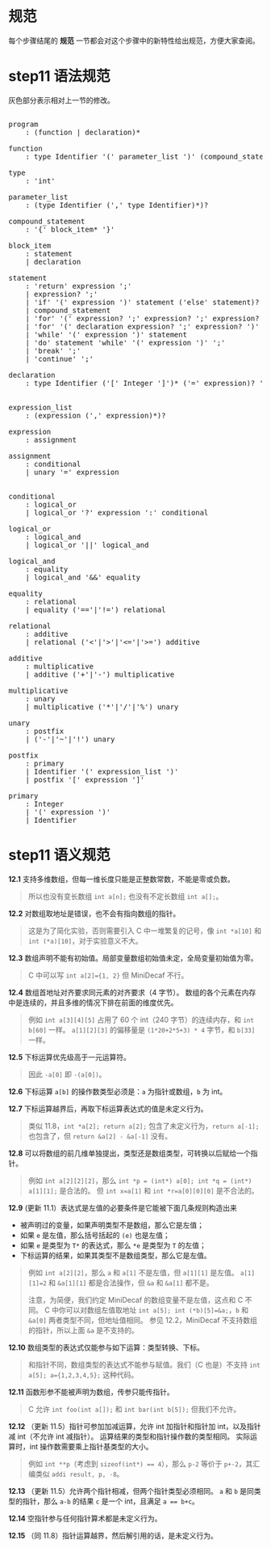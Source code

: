 # 规范
每个步骤结尾的 **规范** 一节都会对这个步骤中的新特性给出规范，方便大家查阅。

# step11 语法规范
灰色部分表示相对上一节的修改。
<pre id='vimCodeElement'>
<code></code>
<span class="SpecRuleStart">program</span>
<span class="SpecRuleIndicator">    :</span> <span class="SpecOperator">(</span><span class="SpecRule">function</span> <span class="SpecOperator">|</span> <span class="SpecRule">declaration</span><span class="SpecOperator">)*</span>

<span class="SpecRuleStart">function</span>
<span class="SpecRuleIndicator">    :</span> <span class="SpecRule">type</span> <span class="SpecToken">Identifier</span> <span class="SpecToken">'('</span> <span class="SpecRule">parameter_list</span> <span class="SpecToken">')'</span> <span class="SpecOperator">(</span><span class="SpecRule">compound_statement</span> <span class="SpecOperator">|</span> <span class="SpecToken">';'</span><span class="SpecOperator">)</span>

<span class="SpecRuleStart">type</span>
<span class="SpecRuleIndicator">    :</span> <span class="SpecToken">'int'</span>

<span class="SpecRuleStart">parameter_list</span>
<span class="SpecRuleIndicator">    :</span> <span class="SpecOperator">(</span><span class="SpecRule">type</span> <span class="SpecToken">Identifier</span> <span class="SpecOperator">(</span><span class="SpecToken">','</span> <span class="SpecRule">type</span> <span class="SpecToken">Identifier</span><span class="SpecOperator">)*)?</span>

<span class="SpecRuleStart">compound_statement</span>
<span class="SpecRuleIndicator">    :</span> <span class="SpecToken">'{'</span> <span class="SpecRule">block_item</span><span class="SpecOperator">*</span> <span class="SpecToken">'}'</span>

<span class="SpecRuleStart">block_item</span>
<span class="SpecRuleIndicator">    :</span> <span class="SpecRule">statement</span>
<span class="SpecRuleIndicator">    |</span> <span class="SpecRule">declaration</span>

<span class="SpecRuleStart">statement</span>
<span class="SpecRuleIndicator">    :</span> <span class="SpecToken">'return'</span> <span class="SpecRule">expression</span> <span class="SpecToken">';'</span>
<span class="SpecRuleIndicator">    |</span> <span class="SpecRule">expression</span><span class="SpecOperator">?</span> <span class="SpecToken">';'</span>
<span class="SpecRuleIndicator">    |</span> <span class="SpecToken">'if'</span> <span class="SpecToken">'('</span> <span class="SpecRule">expression</span> <span class="SpecToken">')'</span> <span class="SpecRule">statement</span> <span class="SpecOperator">(</span><span class="SpecToken">'else'</span> <span class="SpecRule">statement</span><span class="SpecOperator">)?</span>
<span class="SpecRuleIndicator">    |</span> <span class="SpecRule">compound_statement</span>
<span class="SpecRuleIndicator">    |</span> <span class="SpecToken">'for'</span> <span class="SpecToken">'('</span> <span class="SpecRule">expression</span><span class="SpecOperator">?</span> <span class="SpecToken">';'</span> <span class="SpecRule">expression</span><span class="SpecOperator">?</span> <span class="SpecToken">';'</span> <span class="SpecRule">expression</span><span class="SpecOperator">?</span> <span class="SpecToken">')'</span> <span class="SpecRule">statement</span>
<span class="SpecRuleIndicator">    |</span> <span class="SpecToken">'for'</span> <span class="SpecToken">'('</span> <span class="SpecRule">declaration</span> <span class="SpecRule">expression</span><span class="SpecOperator">?</span> <span class="SpecToken">';'</span> <span class="SpecRule">expression</span><span class="SpecOperator">?</span> <span class="SpecToken">')'</span> <span class="SpecRule">statement</span>
<span class="SpecRuleIndicator">    |</span> <span class="SpecToken">'while'</span> <span class="SpecToken">'('</span> <span class="SpecRule">expression</span> <span class="SpecToken">')'</span> <span class="SpecRule">statement</span>
<span class="SpecRuleIndicator">    |</span> <span class="SpecToken">'do'</span> <span class="SpecRule">statement</span> <span class="SpecToken">'while'</span> <span class="SpecToken">'('</span> <span class="SpecRule">expression</span> <span class="SpecToken">')'</span> <span class="SpecToken">';'</span>
<span class="SpecRuleIndicator">    |</span> <span class="SpecToken">'break'</span> <span class="SpecToken">';'</span>
<span class="SpecRuleIndicator">    |</span> <span class="SpecToken">'continue'</span> <span class="SpecToken">';'</span>

<span class="SpecRuleStart">declaration</span>
<div class="changed"><span class="SpecRuleIndicator">    :</span> <span class="SpecRule">type</span> <span class="SpecToken">Identifier</span> <span class="SpecOperator">(</span><span class="SpecToken">'['</span> <span class="SpecToken">Integer</span> <span class="SpecToken">']'</span><span class="SpecOperator">)*</span> <span class="SpecOperator">(</span><span class="SpecToken">'='</span> <span class="SpecRule">expression</span><span class="SpecOperator">)?</span> <span class="SpecToken">';'</span>
</div>

<span class="SpecRuleStart">expression_list</span>
<span class="SpecRuleIndicator">    :</span> <span class="SpecOperator">(</span><span class="SpecRule">expression</span> <span class="SpecOperator">(</span><span class="SpecToken">','</span> <span class="SpecRule">expression</span><span class="SpecOperator">)*)?</span>

<span class="SpecRuleStart">expression</span>
<span class="SpecRuleIndicator">    :</span> <span class="SpecRule">assignment</span>

<span class="SpecRuleStart">assignment</span>
<span class="SpecRuleIndicator">    :</span> <span class="SpecRule">conditional</span>
<div class="changed"><span class="SpecRuleIndicator">    |</span> <span class="SpecRule">unary</span> <span class="SpecToken">'='</span> <span class="SpecRule">expression</span>
</div>

<span class="SpecRuleStart">conditional</span>
<span class="SpecRuleIndicator">    :</span> <span class="SpecRule">logical_or</span>
<span class="SpecRuleIndicator">    |</span> <span class="SpecRule">logical_or</span> <span class="SpecToken">'?'</span> <span class="SpecRule">expression</span> <span class="SpecToken">':'</span> <span class="SpecRule">conditional</span>

<span class="SpecRuleStart">logical_or</span>
<span class="SpecRuleIndicator">    :</span> <span class="SpecRule">logical_and</span>
<span class="SpecRuleIndicator">    |</span> <span class="SpecRule">logical_or</span> <span class="SpecToken">'||'</span> <span class="SpecRule">logical_and</span>

<span class="SpecRuleStart">logical_and</span>
<span class="SpecRuleIndicator">    :</span> <span class="SpecRule">equality</span>
<span class="SpecRuleIndicator">    |</span> <span class="SpecRule">logical_and</span> <span class="SpecToken">'&amp;&amp;'</span> <span class="SpecRule">equality</span>

<span class="SpecRuleStart">equality</span>
<span class="SpecRuleIndicator">    :</span> <span class="SpecRule">relational</span>
<span class="SpecRuleIndicator">    |</span> <span class="SpecRule">equality</span> <span class="SpecOperator">(</span><span class="SpecToken">'=='</span><span class="SpecOperator">|</span><span class="SpecToken">'!='</span><span class="SpecOperator">)</span> <span class="SpecRule">relational</span>

<span class="SpecRuleStart">relational</span>
<span class="SpecRuleIndicator">    :</span> <span class="SpecRule">additive</span>
<span class="SpecRuleIndicator">    |</span> <span class="SpecRule">relational</span> <span class="SpecOperator">(</span><span class="SpecToken">'&lt;'</span><span class="SpecOperator">|</span><span class="SpecToken">'&gt;'</span><span class="SpecOperator">|</span><span class="SpecToken">'&lt;='</span><span class="SpecOperator">|</span><span class="SpecToken">'&gt;='</span><span class="SpecOperator">)</span> <span class="SpecRule">additive</span>

<span class="SpecRuleStart">additive</span>
<span class="SpecRuleIndicator">    :</span> <span class="SpecRule">multiplicative</span>
<span class="SpecRuleIndicator">    |</span> <span class="SpecRule">additive</span> <span class="SpecOperator">(</span><span class="SpecToken">'+'</span><span class="SpecOperator">|</span><span class="SpecToken">'-'</span><span class="SpecOperator">)</span> <span class="SpecRule">multiplicative</span>

<span class="SpecRuleStart">multiplicative</span>
<span class="SpecRuleIndicator">    :</span> <span class="SpecRule">unary</span>
<span class="SpecRuleIndicator">    |</span> <span class="SpecRule">multiplicative</span> <span class="SpecOperator">(</span><span class="SpecToken">'*'</span><span class="SpecOperator">|</span><span class="SpecToken">'/'</span><span class="SpecOperator">|</span><span class="SpecToken">'%'</span><span class="SpecOperator">)</span> <span class="SpecRule">unary</span>

<span class="SpecRuleStart">unary</span>
<span class="SpecRuleIndicator">    :</span> <span class="SpecRule">postfix</span>
<span class="SpecRuleIndicator">    |</span> <span class="SpecOperator">(</span><span class="SpecToken">'-'</span><span class="SpecOperator">|</span><span class="SpecToken">'~'</span><span class="SpecOperator">|</span><span class="SpecToken">'!'</span><span class="SpecOperator">)</span> <span class="SpecRule">unary</span>

<span class="SpecRuleStart">postfix</span>
<span class="SpecRuleIndicator">    :</span> <span class="SpecRule">primary</span>
<span class="SpecRuleIndicator">    |</span> <span class="SpecToken">Identifier</span> <span class="SpecToken">'('</span> <span class="SpecRule">expression_list</span> <span class="SpecToken">')'</span>
<div class="changed"><span class="SpecRuleIndicator">    |</span> <span class="SpecRule">postfix</span> <span class="SpecToken">'['</span> <span class="SpecRule">expression</span> <span class="SpecToken">']'</span>
</div>
<span class="SpecRuleStart">primary</span>
<span class="SpecRuleIndicator">    :</span> <span class="SpecToken">Integer</span>
<span class="SpecRuleIndicator">    |</span> <span class="SpecToken">'('</span> <span class="SpecRule">expression</span> <span class="SpecToken">')'</span>
<span class="SpecRuleIndicator">    |</span> <span class="SpecToken">Identifier</span>
</pre>

# step11 语义规范
**12.1** 支持多维数组，但每一维长度只能是正整数常数，不能是零或负数。
> 所以也没有变长数组 `int a[n];` 也没有不定长数组 `int a[];`。

**12.2** 对数组取地址是错误，也不会有指向数组的指针。
> 这是为了简化实验，否则需要引入 C 中一堆繁复的记号，像 `int *a[10]` 和 `int (*a)[10]`，对于实验意义不大。

**12.3** 数组声明不能有初始值。局部变量数组初始值未定，全局变量初始值为零。
> C 中可以写 `int a[2]={1, 2}` 但 MiniDecaf 不行。

**12.4** 数组首地址对齐要求同元素的对齐要求（4 字节）。
    数组的各个元素在内存中是连续的，并且多维的情况下排在前面的维度优先。
> 例如 `int a[3][4][5]` 占用了 60 个 int（240 字节）的连续内存，和 `int b[60]` 一样。
> `a[1][2][3]` 的偏移量是 `(1*20+2*5+3) * 4` 字节，和 `b[33]` 一样。

**12.5** 下标运算优先级高于一元运算符。
> 因此 `-a[0]` 即 `-(a[0])`。

**12.6** 下标运算 `a[b]` 的操作数类型必须是：`a` 为指针或数组，`b` 为 int。

**12.7** 下标运算越界后，再取下标运算表达式的值是未定义行为。
> 类似 11.8，`int *a[2]; return a[2];` 包含了未定义行为，`return a[-1];` 也包含了，但 `return &a[2] - &a[-1]` 没有。

**12.8** 可以将数组的前几维单独提出，类型还是数组类型，可转换以后赋给一个指针。
> 例如 `int a[2][2][2]`，那么 `int *p = (int*) a[0]; int *q = (int*) a[1][1];` 是合法的。
> 但 `int x=a[1]` 和 `int *r=a[0][0][0]` 是不合法的。

**12.9** (更新 11.1）表达式是左值的必要条件是它能被下面几条规则构造出来
* 被声明过的变量，如果声明类型不是数组，那么它是左值；
* 如果 `e` 是左值，那么括号括起的 `(e)` 也是左值；
* 如果 `e` 是类型为 `T*` 的表达式，那么 `*e` 是类型为 `T` 的左值；
* 下标运算的结果，如果其类型不是数组类型，那么它是左值。
> 例如 `int a[2][2]`，那么 `a` 和 `a[1]` 不是左值，但 `a[1][1]` 是左值。
> `a[1][1]=2` 和 `&a[1][1]` 都是合法操作，但 `&a` 和 `&a[1]` 都不是。
>
> 注意，为简便，我们约定 MiniDecaf 的数组变量不是左值，这点和 C 不同。
> C 中你可以对数组左值取地址 `int a[5]; int (*b)[5]=&a;`，`b` 和 `&a[0]` 两者类型不同，但地址值相同。
> 参见 12.2，MiniDecaf 不支持数组的指针，所以上面 `&a` 是不支持的。

**12.10** 数组类型的表达式仅能参与如下运算：类型转换、下标。
> 和指针不同，数组类型的表达式不能参与赋值。我们（C 也是）不支持 `int a[5]; a={1,2,3,4,5};` 这种代码。

**12.11** 函数形参不能被声明为数组，传参只能传指针。
> C 允许 `int foo(int a[]);` 和 `int bar(int b[5]);` 但我们不允许。

**12.12** （更新 11.5）指针可参加加减运算，允许 int 加指针和指针加 int，以及指针减 int（不允许 int 减指针）。
    运算结果的类型和指针操作数的类型相同。
    实际运算时，int 操作数需要乘上指针基类型的大小。
> 例如 `int **p`（考虑到 `sizeof(int*) == 4`），那么 `p-2` 等价于 `p+-2`，其汇编类似 `addi result, p, -8`。

**12.13** （更新 11.5）允许两个指针相减，但两个指针类型必须相同。
    `a` 和 `b` 是同类型的指针，那么 `a-b` 的结果 `c` 是一个 int，且满足 `a == b+c`。

**12.14** 空指针参与任何指针算术都是未定义行为。

**12.15** （同 11.8）指针运算越界，然后解引用的话，是未定义行为。
